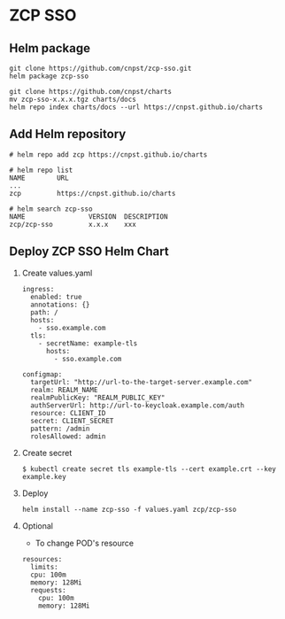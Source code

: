 # ZCP SSO

## Helm package

```
git clone https://github.com/cnpst/zcp-sso.git
helm package zcp-sso

git clone https://github.com/cnpst/charts
mv zcp-sso-x.x.x.tgz charts/docs
helm repo index charts/docs --url https://cnpst.github.io/charts
```

## Add Helm repository

```
# helm repo add zcp https://cnpst.github.io/charts

# helm repo list
NAME     	URL
...
zcp      	https://cnpst.github.io/charts

# helm search zcp-sso
NAME        	    VERSION	 DESCRIPTION
zcp/zcp-sso     	x.x.x  	 xxx
```

## Deploy ZCP SSO Helm Chart

1. Create values.yaml

    ```
    ingress:
      enabled: true
      annotations: {}
      path: /
      hosts:
        - sso.example.com
      tls:
        - secretName: example-tls
          hosts:
            - sso.example.com

    configmap:
      targetUrl: "http://url-to-the-target-server.example.com"
      realm: REALM_NAME
      realmPublicKey: "REALM_PUBLIC_KEY"
      authServerUrl: http://url-to-keycloak.example.com/auth
      resource: CLIENT_ID
      secret: CLIENT_SECRET
      pattern: /admin
      rolesAllowed: admin
    ```

2. Create secret

    ```
    $ kubectl create secret tls example-tls --cert example.crt --key example.key
    ```

2. Deploy

    ```
    helm install --name zcp-sso -f values.yaml zcp/zcp-sso
    ```

3. Optional

    - To change POD's resource

    ```
    resources:
      limits:
      cpu: 100m
      memory: 128Mi
      requests:
        cpu: 100m
        memory: 128Mi
    ```
